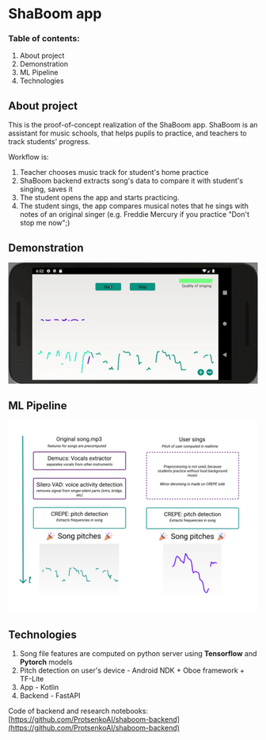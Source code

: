 # ShaBoom app

### Table of contents:

1. About project
2. Demonstration
3. ML Pipeline
4. Technologies

## About project

This is the proof-of-concept realization of the ShaBoom app. ShaBoom is an assistant for music schools, that helps pupils to practice, and teachers to track students' progress.

Workflow is:

1. Teacher chooses music track for student's home practice
2. ShaBoom backend extracts song's data to compare it with student's singing, saves it
3. The student opens the app and starts practicing.
4. The student sings, the app compares musical notes that he sings with notes of an original singer (e.g. Freddie Mercury if you practice "Don't stop me now";)

## Demonstration
[![Demo](./md_resources/demo.gif)](https://youtu.be/XcdNy_zi54w)

## ML Pipeline
![Pipeline](./md_resources/how_it_works.png)

## Technologies

1. Song file features are computed on python server using **Tensorflow** and **Pytorch** models
2. Pitch detection on user's device - Android NDK + Oboe framework + TF-Lite
3. App - Kotlin
4. Backend - FastAPI

Code of backend and research notebooks: [https://github.com/ProtsenkoAI/shaboom-backend](https://github.com/ProtsenkoAI/shaboom-backend)